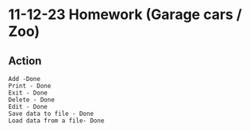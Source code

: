 # 11-12-23 Homework (Garage cars / Zoo)

## Action
    Add -Done
    Print - Done
    Exit - Done
    Delete - Done
    Edit - Done
    Save data to file - Done
    Load data from a file- Done